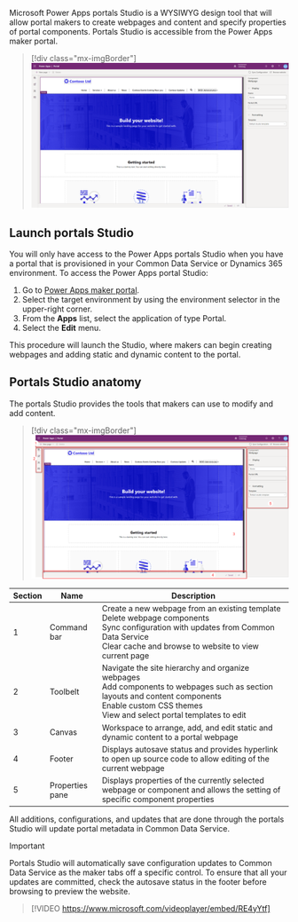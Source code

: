 Microsoft Power Apps portals Studio is a WYSIWYG design tool that will allow portal makers to create webpages and content and specify properties of portal components. Portals Studio is accessible from the Power Apps maker portal.

> [!div class="mx-imgBorder"]
> [![Portal Studio](../media/1-portal-studio-ss.png)](../media/1-portal-studio-ss.png#lightbox)

## Launch portals Studio

You will only have access to the Power Apps portals Studio when you have a portal that is provisioned in your Common Data Service or Dynamics 365 environment. To access the Power Apps portal Studio:

1. Go to [Power Apps maker portal](https://make.powerapps.com/?azure-portal=true). 
1. Select the target environment by using the environment selector in the upper-right corner.
1. From the **Apps** list, select the application of type Portal.
1. Select the **Edit** menu.

This procedure will launch the Studio, where makers can begin creating webpages and adding static and dynamic content to the portal.  

## Portals Studio anatomy

The portals Studio provides the tools that makers can use to modify and add content.

> [!div class="mx-imgBorder"]
> [![Portal Studio Anatomy](../media/1-portal-studio-anatomy-ssm.png)](../media/1-portal-studio-anatomy-ssm.png#lightbox)

| Section | Name | Description |
| ------- | ---- | ----------- |
| 1 | Command bar | Create a new webpage from an existing template<br />Delete webpage components<br />Sync configuration with updates from Common Data Service<br />Clear cache and browse to website to view current page |
| 2 | Toolbelt | Navigate the site hierarchy and organize webpages<br />Add components to webpages such as section layouts and content components<br />Enable custom CSS themes<br />View and select portal templates to edit |
| 3 | Canvas | Workspace to arrange, add, and edit static and dynamic content to a portal webpage |
| 4 | Footer | Displays autosave status and provides hyperlink to open up source code to allow editing of the current webpage |
| 5 | Properties pane | Displays properties of the currently selected webpage or component and allows the setting of specific component properties |

All additions, configurations, and updates that are done through the portals Studio will update portal metadata in Common Data Service.

> [!IMPORTANT]
> Portals Studio will automatically save configuration updates to Common Data Service as the maker tabs off a specific control. To ensure that all your updates are committed, check the autosave status in the footer before browsing to preview the website.

> [!VIDEO https://www.microsoft.com/videoplayer/embed/RE4yYtf]
